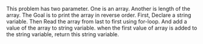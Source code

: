 This problem has two parameter. One is an array. Another is length of the array. The Goal is to print the array in reverse order.
First, Declare a string variable. Then Read the array from last to first using for-loop. And add a value of the array to string variable.
when the first value of array is added to the string variable, return this string variable.  
